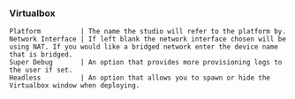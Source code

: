 ### Virtualbox
    Platform          | The name the studio will refer to the platform by.
    Network Interface | If left blank the network interface chosen will be using NAT. If you would like a bridged network enter the device name that is bridged.
    Super Debug       | An option that provides more provisioning logs to the user if set.
    Headless          | An option that allows you to spawn or hide the Virtualbox window when deploying.